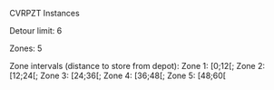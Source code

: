 CVRPZT Instances

Detour limit: 6 

Zones: 5 

Zone intervals (distance to store from depot): Zone 1: [0;12[; Zone 2: [12;24[; Zone 3: [24;36[; Zone 4: [36;48[; Zone 5: [48;60[
